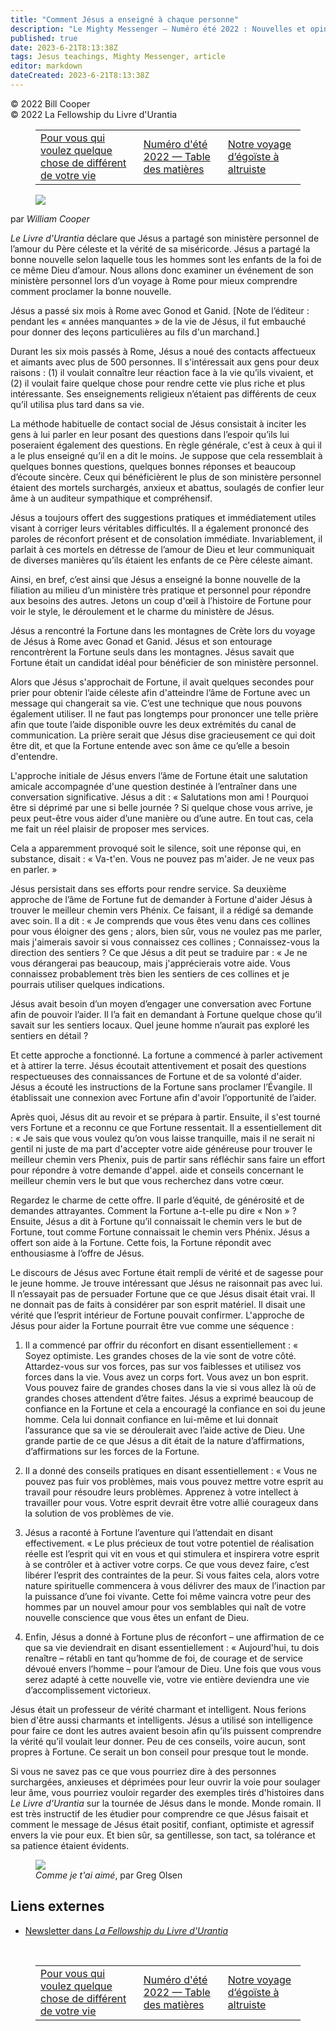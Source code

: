 ```yaml
---
title: "Comment Jésus a enseigné à chaque personne"
description: "Le Mighty Messenger — Numéro été 2022 : Nouvelles et opinions pour les lecteurs du Livre d'Urantia"
published: true
date: 2023-6-21T8:13:38Z
tags: Jesus teachings, Mighty Messenger, article
editor: markdown
dateCreated: 2023-6-21T8:13:38Z
---
```


<p class="v-card v-sheet theme--light grey lighten-3 px-2">© 2022 Bill Cooper<br>© 2022 La Fellowship du Livre d'Urantia</p>
<figure class="table chapter-navigator">
  <table>
    <tbody>
      <tr>
        <td>
        <a href="/fr/article/Claire_and_Angie_Thurston/For_You_Who_Want_Something_Different_From_Your_Life">
          <span class="mdi mdi-arrow-left-drop-circle"></span><span class="pl-2">Pour vous qui voulez quelque chose de différent de votre vie</span>
        </a>
        </td>
        <td>
        <a href="/fr/index/articles_mighty_messenger#numéro-d'été-2022">
          <span class="mdi mdi-book-open-variant"></span><span class="pl-2">Numéro d'été 2022 — Table des matières</span>
        </a>
        </td>
        <td>
        <a href="/fr/article/Tom_Choquette/Our_Journey_from_Selfish_to_Selfless">
          <span class="pr-2">Notre voyage d’égoïste à altruiste</span><span class="mdi mdi-arrow-right-drop-circle"></span>
        </a>
        </td>
      </tr>
    </tbody>
  </table>
</figure>



<figure id="Figure_1" class="image urantiapedia image-style-align-left">
<img src="/image/article/The_Mighty_Messenger/2022_Summer/012.jpg">
</figure>

par _William Cooper_

_Le Livre d'Urantia_ déclare que Jésus a partagé son ministère personnel de l’amour du Père céleste et la vérité de sa miséricorde. Jésus a partagé la bonne nouvelle selon laquelle tous les hommes sont les enfants de la foi de ce même Dieu d’amour. Nous allons donc examiner un événement de son ministère personnel lors d’un voyage à Rome pour mieux comprendre comment proclamer la bonne nouvelle.

Jésus a passé six mois à Rome avec Gonod et Ganid. [Note de l’éditeur : pendant les « années manquantes » de la vie de Jésus, il fut embauché pour donner des leçons particulières au fils d'un marchand.]

Durant les six mois passés à Rome, Jésus a noué des contacts affectueux et aimants avec plus de 500 personnes. Il s'intéressait aux gens pour deux raisons : (1) il voulait connaître leur réaction face à la vie qu’ils vivaient, et (2) il voulait faire quelque chose pour rendre cette vie plus riche et plus intéressante. Ses enseignements religieux n’étaient pas différents de ceux qu’il utilisa plus tard dans sa vie.

La méthode habituelle de contact social de Jésus consistait à inciter les gens à lui parler en leur posant des questions dans l’espoir qu’ils lui poseraient également des questions. En règle générale, c'est à ceux à qui il a le plus enseigné qu’il en a dit le moins. Je suppose que cela ressemblait à quelques bonnes questions, quelques bonnes réponses et beaucoup d’écoute sincère. Ceux qui bénéficièrent le plus de son ministère personnel étaient des mortels surchargés, anxieux et abattus, soulagés de confier leur âme à un auditeur sympathique et compréhensif.

Jésus a toujours offert des suggestions pratiques et immédiatement utiles visant à corriger leurs véritables difficultés. Il a également prononcé des paroles de réconfort présent et de consolation immédiate. Invariablement, il parlait à ces mortels en détresse de l’amour de Dieu et leur communiquait de diverses manières qu’ils étaient les enfants de ce Père céleste aimant.

Ainsi, en bref, c’est ainsi que Jésus a enseigné la bonne nouvelle de la filiation au milieu d’un ministère très pratique et personnel pour répondre aux besoins des autres. Jetons un coup d'œil à l’histoire de Fortune pour voir le style, le déroulement et le charme du ministère de Jésus.

Jésus a rencontré la Fortune dans les montagnes de Crète lors du voyage de Jésus à Rome avec Gonad et Ganid. Jésus et son entourage rencontrèrent la Fortune seuls dans les montagnes. Jésus savait que Fortune était un candidat idéal pour bénéficier de son ministère personnel.

Alors que Jésus s'approchait de Fortune, il avait quelques secondes pour prier pour obtenir l’aide céleste afin d'atteindre l’âme de Fortune avec un message qui changerait sa vie. C’est une technique que nous pouvons également utiliser. Il ne faut pas longtemps pour prononcer une telle prière afin que toute l’aide disponible ouvre les deux extrémités du canal de communication. La prière serait que Jésus dise gracieusement ce qui doit être dit, et que la Fortune entende avec son âme ce qu’elle a besoin d'entendre.

L'approche initiale de Jésus envers l’âme de Fortune était une salutation amicale accompagnée d'une question destinée à l’entraîner dans une conversation significative. Jésus a dit : « Salutations mon ami ! Pourquoi être si déprimé par une si belle journée ? Si quelque chose vous arrive, je peux peut-être vous aider d’une manière ou d’une autre. En tout cas, cela me fait un réel plaisir de proposer mes services.

Cela a apparemment provoqué soit le silence, soit une réponse qui, en substance, disait : « Va-t'en. Vous ne pouvez pas m'aider. Je ne veux pas en parler. »

Jésus persistait dans ses efforts pour rendre service. Sa deuxième approche de l’âme de Fortune fut de demander à Fortune d'aider Jésus à trouver le meilleur chemin vers Phénix. Ce faisant, il a rédigé sa demande avec soin. Il a dit : « Je comprends que vous êtes venu dans ces collines pour vous éloigner des gens ; alors, bien sûr, vous ne voulez pas me parler, mais j'aimerais savoir si vous connaissez ces collines ; Connaissez-vous la direction des sentiers ? Ce que Jésus a dit peut se traduire par : « Je ne vous dérangerai pas beaucoup, mais j'apprécierais votre aide. Vous connaissez probablement très bien les sentiers de ces collines et je pourrais utiliser quelques indications.

Jésus avait besoin d’un moyen d’engager une conversation avec Fortune afin de pouvoir l’aider. Il l’a fait en demandant à Fortune quelque chose qu’il savait sur les sentiers locaux. Quel jeune homme n’aurait pas exploré les sentiers en détail ?

Et cette approche a fonctionné. La fortune a commencé à parler activement et à attirer la terre. Jésus écoutait attentivement et posait des questions respectueuses des connaissances de Fortune et de sa volonté d'aider. Jésus a écouté les instructions de la Fortune sans proclamer l’Évangile. Il établissait une connexion avec Fortune afin d'avoir l’opportunité de l’aider.

Après quoi, Jésus dit au revoir et se prépara à partir. Ensuite, il s'est tourné vers Fortune et a reconnu ce que Fortune ressentait. Il a essentiellement dit : « Je sais que vous voulez qu’on vous laisse tranquille, mais il ne serait ni gentil ni juste de ma part d'accepter votre aide généreuse pour trouver le meilleur chemin vers Phenix, puis de partir sans réfléchir sans faire un effort pour répondre à votre demande d'appel. aide et conseils concernant le meilleur chemin vers le but que vous recherchez dans votre cœur.

Regardez le charme de cette offre. Il parle d’équité, de générosité et de demandes attrayantes. Comment la Fortune a-t-elle pu dire « Non » ? Ensuite, Jésus a dit à Fortune qu’il connaissait le chemin vers le but de Fortune, tout comme Fortune connaissait le chemin vers Phénix. Jésus a offert son aide à la Fortune. Cette fois, la Fortune répondit avec enthousiasme à l’offre de Jésus.

Le discours de Jésus avec Fortune était rempli de vérité et de sagesse pour le jeune homme. Je trouve intéressant que Jésus ne raisonnait pas avec lui. Il n’essayait pas de persuader Fortune que ce que Jésus disait était vrai. Il ne donnait pas de faits à considérer par son esprit matériel. Il disait une vérité que l’esprit intérieur de Fortune pouvait confirmer. L'approche de Jésus pour aider la Fortune pourrait être vue comme une séquence :

1. Il a commencé par offrir du réconfort en disant essentiellement : « Soyez optimiste. Les grandes choses de la vie sont de votre côté. Attardez-vous sur vos forces, pas sur vos faiblesses et utilisez vos forces dans la vie. Vous avez un corps fort. Vous avez un bon esprit. Vous pouvez faire de grandes choses dans la vie si vous allez là où de grandes choses attendent d’être faites. Jésus a exprimé beaucoup de confiance en la Fortune et cela a encouragé la confiance en soi du jeune homme. Cela lui donnait confiance en lui-même et lui donnait l’assurance que sa vie se déroulerait avec l’aide active de Dieu. Une grande partie de ce que Jésus a dit était de la nature d’affirmations, d’affirmations sur les forces de la Fortune.

2. Il a donné des conseils pratiques en disant essentiellement : « Vous ne pouvez pas fuir vos problèmes, mais vous pouvez mettre votre esprit au travail pour résoudre leurs problèmes. Apprenez à votre intellect à travailler pour vous. Votre esprit devrait être votre allié courageux dans la solution de vos problèmes de vie.

3. Jésus a raconté à Fortune l’aventure qui l’attendait en disant effectivement. « Le plus précieux de tout votre potentiel de réalisation réelle est l’esprit qui vit en vous et qui stimulera et inspirera votre esprit à se contrôler et à activer votre corps. Ce que vous devez faire, c’est libérer l’esprit des contraintes de la peur. Si vous faites cela, alors votre nature spirituelle commencera à vous délivrer des maux de l’inaction par la puissance d’une foi vivante. Cette foi même vaincra votre peur des hommes par un nouvel amour pour vos semblables qui naît de votre nouvelle conscience que vous êtes un enfant de Dieu. 

4. Enfin, Jésus a donné à Fortune plus de réconfort – une affirmation de ce que sa vie deviendrait en disant essentiellement : « Aujourd'hui, tu dois renaître – rétabli en tant qu’homme de foi, de courage et de service dévoué envers l’homme – pour l’amour de Dieu. Une fois que vous vous serez adapté à cette nouvelle vie, votre vie entière deviendra une vie d’accomplissement victorieux.

Jésus était un professeur de vérité charmant et intelligent. Nous ferions bien d'être aussi charmants et intelligents. Jésus a utilisé son intelligence pour faire ce dont les autres avaient besoin afin qu’ils puissent comprendre la vérité qu’il voulait leur donner. Peu de ces conseils, voire aucun, sont propres à Fortune. Ce serait un bon conseil pour presque tout le monde.

Si vous ne savez pas ce que vous pourriez dire à des personnes surchargées, anxieuses et déprimées pour leur ouvrir la voie pour soulager leur âme, vous pourriez vouloir regarder des exemples tirés d'histoires dans _Le Livre d'Urantia_ sur la tournée de Jésus dans le monde. Monde romain. Il est très instructif de les étudier pour comprendre ce que Jésus faisait et comment le message de Jésus était positif, confiant, optimiste et agressif envers la vie pour eux. Et bien sûr, sa gentillesse, son tact, sa tolérance et sa patience étaient évidents.

<figure id="Figure_2" class="image urantiapedia">
<img src="/image/article/The_Mighty_Messenger/2022_Summer/013.jpg">
<figcaption><em>Comme je t'ai aimé</em>, par Greg Olsen</figcaption>
</figure>

## Liens externes

* [Newsletter dans _La Fellowship du Livre d'Urantia_](https://assetrepository.urantiabook.org/AssetRepository/Communications/Mighty-Messenger/MM-2022-06-Stepping-Stones.pdf)

<br>



<figure class="table chapter-navigator">
  <table>
    <tbody>
      <tr>
        <td>
        <a href="/fr/article/Claire_and_Angie_Thurston/For_You_Who_Want_Something_Different_From_Your_Life">
          <span class="mdi mdi-arrow-left-drop-circle"></span><span class="pl-2">Pour vous qui voulez quelque chose de différent de votre vie</span>
        </a>
        </td>
        <td>
        <a href="/fr/index/articles_mighty_messenger#numéro-d'été-2022">
          <span class="mdi mdi-book-open-variant"></span><span class="pl-2">Numéro d'été 2022 — Table des matières</span>
        </a>
        </td>
        <td>
        <a href="/fr/article/Tom_Choquette/Our_Journey_from_Selfish_to_Selfless">
          <span class="pr-2">Notre voyage d’égoïste à altruiste</span><span class="mdi mdi-arrow-right-drop-circle"></span>
        </a>
        </td>
      </tr>
    </tbody>
  </table>
</figure>
